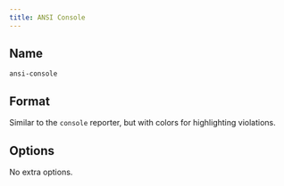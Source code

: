 ```yaml
---
title: ANSI Console
---
```


## Name

`ansi-console`

## Format

Similar to the `console` reporter, but with colors for highlighting violations.

## Options

No extra options.
